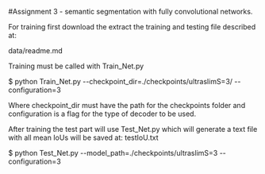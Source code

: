 #Assignment 3 - semantic segmentation with fully convolutional networks. 

For training first download the extract the training and testing file described at: 

data/readme.md


Training must be called with Train_Net.py

$ python Train_Net.py --checkpoint_dir=./checkpoints/ultraslimS=3/ --configuration=3

Where checkpoint_dir must have the path for the checkpoints folder and configuration
 is a flag for the type of decoder to be used.

After training the test part will use Test_Net.py which will generate a text file with 
all mean IoUs will be saved at: testIoU.txt

$ python  Test_Net.py --model_path=./checkpoints/ultraslimS=3 --configuration=3


